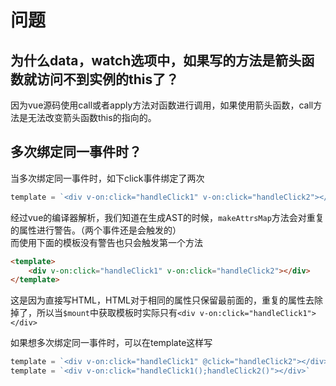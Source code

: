 # 问题

## 为什么data，watch选项中，如果写的方法是箭头函数就访问不到实例的this了？
因为vue源码使用call或者apply方法对函数进行调用，如果使用箭头函数，call方法是无法改变箭头函数this的指向的。
## 多次绑定同一事件时？
当多次绑定同一事件时，如下click事件绑定了两次
```js
template = `<div v-on:click="handleClick1" v-on:click="handleClick2"></div>`
```
经过vue的编译器解析，我们知道在生成AST的时候，```makeAttrsMap```方法会对重复的属性进行警告。（两个事件还是会触发的）  
而使用下面的模板没有警告也只会触发第一个方法
```html
<template>
    <div v-on:click="handleClick1" v-on:click="handleClick2"></div>
</template>
```
这是因为直接写HTML，HTML对于相同的属性只保留最前面的，重复的属性去除掉了，所以当```$mount```中获取模板时实际只有```<div v-on:click="handleClick1"></div>```

如果想多次绑定同一事件时，可以在template这样写
```js
template = `<div v-on:click="handleClick1" @click="handleClick2"></div>`
template = `<div v-on:click="handleClick1();handleClick2()"></div>`
```